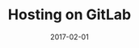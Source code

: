 ---
title: Hosting on GitLab
linktitle:
description:
date: 2017-02-01
publishdate: 2017-02-01
lastmod: 2017-02-01
categories: [hosting and deployment]
tags: [hosting,deployment]
weight:
draft: false
toc: false
aliases: []
notesforauthors:
---